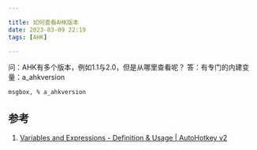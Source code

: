 ```yaml
---

title: 如何查看AHK版本
date: 2023-03-09 22:19
tags: [AHK]

---
```


问：AHK有多个版本，例如1.1与2.0，但是从哪里查看呢？
答：有专门的内建变量：a_ahkversion
```ahk
msgbox, % a_ahkversion
```

## 参考
1. [Variables and Expressions - Definition & Usage | AutoHotkey v2](https://www.autohotkey.com/docs/v2/Variables.htm#AhkVersion)